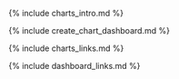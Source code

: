 {% include charts_intro.md %}

{% include create_chart_dashboard.md %}

{% include charts_links.md %}

{% include dashboard_links.md %}

